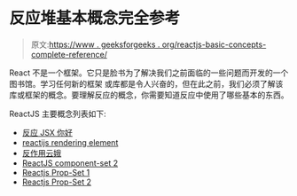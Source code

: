 # 反应堆基本概念完全参考

> 原文:[https://www . geeksforgeeks . org/reactjs-basic-concepts-complete-reference/](https://www.geeksforgeeks.org/reactjs-basics-concepts-complete-reference/)

React 不是一个框架。它只是脸书为了解决我们之前面临的一些问题而开发的一个图书馆。学习任何新的框架  或库都是令人兴奋的，但在此之前，我们必须了解该库或框架的概念。要理解反应的概念，你需要知道反应中使用了哪些基本的东西。

ReactJS 主要概念列表如下:

*   [反应 JSX 你好](https://www.geeksforgeeks.org/reactjs-introduction-jsx/)
*   [reactijs rendering element](https://www.geeksforgeeks.org/reactjs-rendering-elements/)
*   [反作用云娥](https://www.geeksforgeeks.org/reactjs-components/)
*   [ReactJS component-set 2](https://www.geeksforgeeks.org/reactjs-components-set-2/)
*   [Reactjs Prop-Set 1](https://www.geeksforgeeks.org/reactjs-props-set-1/)
*   [Reactjs Prop-Set 2](https://www.geeksforgeeks.org/reactjs-props-set-2/)